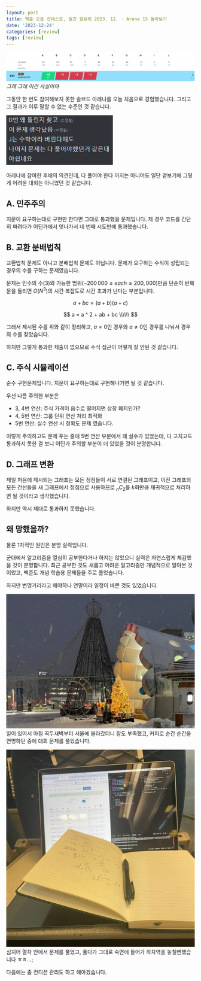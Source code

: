 ```yaml
---
layout: post
title: 백준 오픈 컨테스트, 월간 향유회 2023. 12. · Arena 15 돌아보기
date: '2023-12-24'
categories: [review]
tags: [review]
---
```


![](/static/posts/2023-12-24-solved-arena-15/스크린샷%202023-12-24%20225654.png)  
_그래 그래 이건 사실이야_

그동안 한 번도 참여해보지 못한 솔브드 아레나를 오늘 처음으로 경험했습니다. 그리고 그 결과가 이루 말할 수 없는 수준인 것 같습니다.

![](/static/posts/2023-12-24-solved-arena-15/스크린샷%202023-12-24%20230306.png)  

아레나에 참여한 후배의 의견인데, 다 풀어야 한다 까지는 아니어도 일단 겉보기에 그렇게 어려운 대회는 아니었던 것 같습니다.  

## A. 민주주의

지문이 요구하는대로 구현만 한다면 그대로 통과했을 문제입니다. 제 경우 코드를 간단히 짜려다가 어딘가에서 엇나가서 네 번째 시도만에 통과했습니다.  

## B. 교환 분배법칙

교환법칙 문제도 아니고 분배법칙 문제도 아닙니다. 문제가 요구하는 수식이 성립되는 경우의 수를 구하는 문제였습니다.  

문제는 인수의 수(3)와 가능한 범위($-200\,000 \le each \le 200,000$)만큼 단순히 반복문을 돌리면 $O(N^3)$의 시간 복잡도로 시간 초과가 난다는 부분입니다.

$$
a + bc = (a + b)(a + c)
$$  

$$
a = a ^ 2 + ab + bc \\\\\\
$$

그래서 제시된 수를 위와 같이 정리하고, $a = 0$인 경우와 $a \ne 0$인 경우를 나눠서 경우의 수를 찾았습니다.

하지만 그렇게 통과한 제출이 없으므로 수식 접근이 어떻게 잘 안된 것 같습니다.  

## C. 주식 시뮬레이션

순수 구현문제입니다. 지문이 요구하는대로 구현해나가면 될 것 같습니다.  

우선 나름 주의한 부분은
 * 3, 4번 연산: 주식 가격이 음수로 떨어지면 상장 폐지인가?
 * 4, 5번 연산: 그룹 단위 연산 처리 최적화
 * 5번 연산: 실수 연산 시 정확도 문제
였습니다.  

이렇게 주의하고도 문제 푸는 중에 5번 연산 부분에서 꽤 실수가 있었는데, 다 고치고도 통과하지 못한 걸 보니 어딘가 주의할 부분이 더 있었을 것이 분명합니다.  

## D. 그래프 변환

제일 처음에 제시되는 그래프는 모든 정점들이 서로 연결된 그래프이고, 이전 그래프의 모든 간선들을 새 그래프에서 정점으로 사용하므로 $_nC_2$를 $k$회만큼 재귀적으로 처리하면 될 것이라고 생각했습니다.  

하지만 역시 제대로 통과하지 못했습니다.  

## 왜 망했을까?

물론 1차적인 원인은 분명 실력입니다.  

군대에서 알고리즘을 열심히 공부한다거나 하지는 않았으니 실력은 자연스럽게 체감했을 것이 분명합니다. 최근 공부한 것도 새롭고 어려운 알고리즘만 개념적으로 알아본 것이었고, 백준도 개념 학습용 문제들을 주로 풀었습니다.  

하지만 변명거리라고 해야하나 연말이라 일정이 바쁜 것도 있었습니다.  

![](/static/posts/2023-12-24-solved-arena-15/KakaoTalk_20231224_233146101_02.jpg)
일이 있어서 아침 꼭두새벽부터 서울에 올라갔더니 잠도 부족했고, 커피로 순간 순간을 연명하던 중에 대회 문제를 풀었습니다.  

![](/static/posts/2023-12-24-solved-arena-15/KakaoTalk_20231224_233146101.jpg)
심지어 열차 안에서 문제를 풀었고, 풀다가 그대로 숙면에 들어가 하차역을 놓칠뻔했습니다 ㅎㅎ...;  

다음에는 좀 컨디션 관리도 하고 해야겠습니다.  
